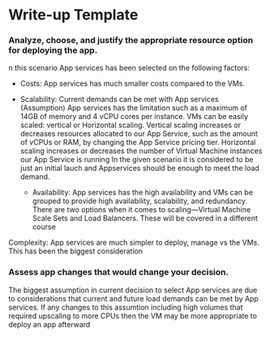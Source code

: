# Write-up Template

### Analyze, choose, and justify the appropriate resource option for deploying the app.
n this scenario App services has been selected on the following factors:
- Costs: App services has much smaller costs compared to the VMs.
- Scalability: Current demands can be met with App services (Assumption)
  App services has the limitation such as a maximum of 14GB of memory and 4 vCPU cores per instance.
  VMs can be easily scaled: vertical or Horizontal scaling. Vertical scaling increases or decreases resources allocated to our App Service, such as the amount of vCPUs or RAM, by changing the App Service pricing tier. Horizontal scaling increases or decreases the number of Virtual Machine instances our App Service is running
   In the given scenario it is considered to be just an initial lauch and Appservices should be enough to meet the load demand.

  - Availability: App services has the high availability and VMs can be grouped to provide high availability, scalability, and redundancy. There are two options when it comes to scaling—Virtual Machine Scale Sets and Load Balancers. These will be covered in a different course

Complexity: App services are much simpler to deploy, manage vs the VMs.
This has been the biggest consideration 

### Assess app changes that would change your decision.

The biggest assumption in current decision to select App services are due to considerations that current and future load demands can be met by App services. 
If any changes to this assumtion including high volumes that required upscaling to more CPUs then the VM may be more appropriate to deploy an app afterward
